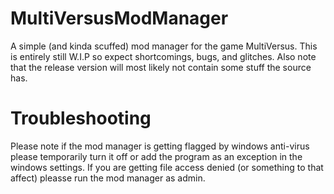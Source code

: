 # MultiVersusModManager
A simple (and kinda scuffed) mod manager for the game MultiVersus.
This is entirely still W.I.P so expect shortcomings, bugs, and glitches.
Also note that the release version will most likely not contain some stuff the source has.

# Troubleshooting
Please note if the mod manager is getting flagged by windows anti-virus please temporarily turn it off or add the program as an exception in the windows settings. 
If you are getting file access denied (or something to that affect) pleasse run the mod manager as admin.
